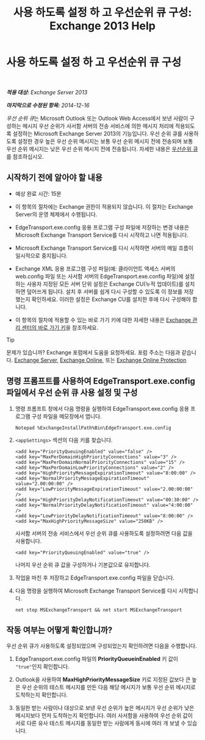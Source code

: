﻿---
title: '사용 하도록 설정 하 고 우선순위 큐 구성: Exchange 2013 Help'
TOCTitle: 사용 하도록 설정 하 고 우선순위 큐 구성
ms:assetid: 1975d85d-2f1d-4852-8d19-e74ba4ba3853
ms:mtpsurl: https://technet.microsoft.com/ko-kr/library/JJ891104(v=EXCHG.150)
ms:contentKeyID: 51407673
ms.date: 05/22/2018
mtps_version: v=EXCHG.150
ms.translationtype: MT
---

# 사용 하도록 설정 하 고 우선순위 큐 구성

 

_**적용 대상:** Exchange Server 2013_

_**마지막으로 수정된 항목:** 2014-12-16_

*우선 순위 큐*는 Microsoft Outlook 또는 Outlook Web Access에서 보낸 사람이 구성하는 메시지 우선 순위가 사서함 서버의 전송 서비스에 의한 메시지 처리에 적용되도록 설정하는 Microsoft Exchange Server 2013의 기능입니다. 우선 순위 큐를 사용하도록 설정한 경우 높은 우선 순위 메시지는 보통 우선 순위 메시지 전에 전송되며 보통 우선 순위 메시지는 낮은 우선 순위 메시지 전에 전송됩니다. 자세한 내용은 [우선순위 큐](priority-queuing-exchange-2013-help.md)를 참조하십시오.

## 시작하기 전에 알아야 할 내용

  - 예상 완료 시간: 15분

  - 이 항목의 절차에는 Exchange 권한이 적용되지 않습니다. 이 절차는 Exchange Server의 운영 체제에서 수행됩니다.

  - EdgeTransport.exe.config 응용 프로그램 구성 파일에 저장하는 변경 내용은 Microsoft Exchange Transport Service를 다시 시작하고 나면 적용됩니다.

  - Microsoft Exchange Transport Service를 다시 시작하면 서버의 메일 흐름이 일시적으로 중지됩니다.

  - Exchange XML 응용 프로그램 구성 파일(예: 클라이언트 액세스 서버의 web.config 파일 또는 사서함 서버의 EdgeTransport.exe.config 파일)에 설정하는 사용자 지정된 모든 서버 단위 설정은 Exchange CU(누적 업데이트)를 설치하면 덮어쓰게 됩니다. 설치 후 서버를 쉽게 다시 구성할 수 있도록 이 정보를 저장했는지 확인하세요. 이러한 설정은 Exchange CU를 설치한 후에 다시 구성해야 합니다.

  - 이 항목의 절차에 적용할 수 있는 바로 가기 키에 대한 자세한 내용은 [Exchange 관리 센터의 바로 가기 키](keyboard-shortcuts-in-the-exchange-admin-center-exchange-online-protection-help.md)을 참조하세요.


> [!TIP]
> 문제가 있습니까? Exchange 포럼에서 도움을 요청하세요. 포럼 주소는 다음과 같습니다. <A href="https://go.microsoft.com/fwlink/p/?linkid=60612">Exchange Server</A>, <A href="https://go.microsoft.com/fwlink/p/?linkid=267542">Exchange Online</A>, 또는 <A href="https://go.microsoft.com/fwlink/p/?linkid=285351">Exchange Online Protection</A>



## 명령 프롬프트를 사용하여 EdgeTransport.exe.config 파일에서 우선 순위 큐 사용 설정 및 구성

1.  명령 프롬프트 창에서 다음 명령을 실행하여 EdgeTransport.exe.config 응용 프로그램 구성 파일을 메모장에서 엽니다.
    
        Notepad %ExchangeInstallPath%Bin\EdgeTransport.exe.config

2.  `<appSettings>` 섹션의 다음 키를 찾습니다.
    
        <add key="PriorityQueuingEnabled" value="false" />
        <add key="MaxPerDomainHighPriorityConnections" value="3" />
        <add key="MaxPerDomainNormalPriorityConnections" value="15" />
        <add key="MaxPerDomainLowPriorityConnections" value="2" />
        <add key="HighPriorityMessageExpirationTimeout" value="8:00:00" />
        <add key="NormalPriorityMessageExpirationTimeout" value="2.00:00:00" />
        <add key="LowPriorityMessageExpirationTimeout" value="2.00:00:00" />
        <add key="HighPriorityDelayNotificationTimeout" value="00:30:00" />
        <add key="NormalPriorityDelayNotificationTimeout" value="4:00:00" />
        <add key="LowPriorityDelayNotificationTimeout" value="8:00:00" />
        <add key="MaxHighPriorityMessageSize" value="250KB" />
    
    사서함 서버의 전송 서비스에서 우선 순위 큐를 사용하도록 설정하려면 다음 값을 사용합니다.
    
        <add key="PriorityQueuingEnabled" value="true" />
    
    나머지 우선 순위 큐 값을 구성하거나 기본값으로 유지합니다.

3.  작업을 마친 후 저장하고 EdgeTransport.exe.config 파일을 닫습니다.

4.  다음 명령을 실행하여 Microsoft Exchange Transport Service를 다시 시작합니다.
    
        net stop MSExchangeTransport && net start MSExchangeTransport

## 작동 여부는 어떻게 확인합니까?

우선 순위 큐가 사용하도록 설정되었으며 구성되었는지 확인하려면 다음을 수행합니다.

1.  EdgeTransport.exe.config 파일의 **PriorityQueueinEnabled** 키 값이 `"true"`인지 확인합니다.

2.  Outlook을 사용하여 **MaxHighPriorityMessageSize** 키로 지정된 값보다 큰 높은 우선 순위의 테스트 메시지를 만든 다음 해당 메시지가 보통 우선 순위 메시지로 도착하는지 확인합니다.

3.  동일한 받는 사람이나 대상으로 보낸 우선 순위가 높은 메시지가 우선 순위가 낮은 메시지보다 먼저 도착하는지 확인합니다. 여러 사서함을 사용하여 우선 순위 값이 서로 다른 유사 테스트 메시지를 동일한 받는 사람에게 동시에 여러 개 보낼 수 있습니다.

